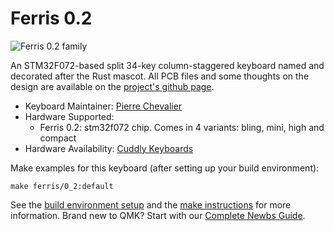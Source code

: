 # Ferris 0.2

![Ferris 0.2 family](https://i.imgur.com/SDVOlyZ.jpg)

An STM32F072-based split 34-key column-staggered keyboard named and decorated after the Rust mascot. All PCB files and some thoughts on the design are available on the [project's github page](https://github.com/pierrechevalier83/ferris).

* Keyboard Maintainer: [Pierre Chevalier](https://github.com/pierrechevalier83)
* Hardware Supported:
	* Ferris 0.2: stm32f072 chip. Comes in 4 variants: bling, mini, high and compact
* Hardware Availability: [Cuddly Keyboards](https://cuddlykeyboards.com)

Make examples for this keyboard (after setting up your build environment):

    make ferris/0_2:default

See the [build environment setup](https://docs.qmk.fm/#/getting_started_build_tools) and the [make instructions](https://docs.qmk.fm/#/getting_started_make_guide) for more information. Brand new to QMK? Start with our [Complete Newbs Guide](https://docs.qmk.fm/#/newbs).

